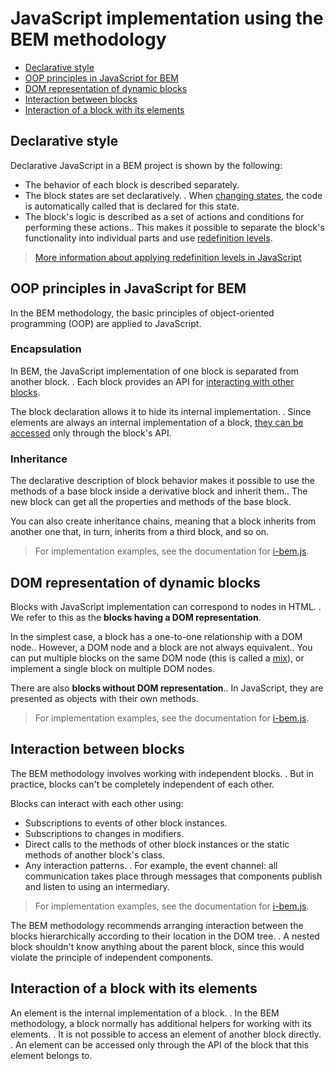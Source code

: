 # JavaScript implementation using the BEM methodology

* [Declarative style](#Declarative-style)
* [OOP principles in JavaScript for BEM](#OOP-principles-in-javascript-for-BEM)
* [DOM representation of dynamic blocks](#dom-representation-of-dynamic-blocks)
* [Interaction between blocks](#Interaction-between-blocks)
* [Interaction of a block with its elements](#Interaction-of-block-with-its-elements)

## Declarative style

Declarative JavaScript in a BEM project is shown by the following:

* The behavior of each block is described separately.
* The block states are set declaratively. . When [changing states](#Reaction-to-changing-modifiers), the code is automatically called that is declared for this state.
* The block's logic is described as a set of actions and conditions for performing these actions.. This makes it possible to separate the block's functionality into individual parts and use [redefinition levels](../key-concepts/key-concepts.en.md#redefinition-level).

> [More information about applying redefinition levels in JavaScript](#Working-with-redefinition-levels)

## OOP principles in JavaScript for BEM

In the BEM methodology, the basic principles of object-oriented programming (OOP) are applied to JavaScript.

### Encapsulation

In BEM, the JavaScript implementation of one block is separated from another block. . Each block provides an API for [interacting with other blocks](#Interaction-between-blocks).

The block declaration allows it to hide its internal implementation. . Since elements are always an internal implementation of a block, [they can be accessed](#Interaction-between-block-and-its-elements) only through the block's API.

### Inheritance

The declarative description of block behavior makes it possible to use the methods of a base block inside a derivative block and inherit them.. The new block can get all the properties and methods of the base block.

You can also create inheritance chains, meaning that a block inherits from another one that, in turn, inherits from a third block, and so on.

> For implementation examples, see the documentation for [i-bem.js](https://en.bem.info/technology/i-bem/current/i-bem-js-decl/#block-inheritance).

## DOM representation of dynamic blocks

Blocks with JavaScript implementation can correspond to nodes in HTML. . We refer to this as the **blocks having a DOM representation**.

In the simplest case, a block has a one-to-one relationship with a DOM node.. However, a DOM node and a block are not always equivalent.. You can put multiple blocks on the same DOM node (this is called a [mix](../key-concepts/key-concepts.en.md#Mix)), or implement a single block on multiple DOM nodes.

There are also **blocks without DOM representation**.. In JavaScript, they are presented as objects with their own methods.

> For implementation examples, see the documentation for [i-bem.js](https://en.bem.info/technology/i-bem/current/i-bem-js-decl/#declaration-syntax).

## Interaction between blocks

The BEM methodology involves working with independent blocks. . But in practice, blocks can't be completely independent of each other.

Blocks can interact with each other using:

* Subscriptions to events of other block instances.
* Subscriptions to changes in modifiers.
* Direct calls to the methods of other block instances or the static methods of another block's class.
* Any interaction patterns. . For example, the event channel: all communication takes place through messages that components publish and listen to using an intermediary.

> For implementation examples, see the documentation for [i-bem.js](https://en.bem.info/technology/i-bem/current/i-bem-js-decl/#i-bem-js-interaction).

The BEM methodology recommends arranging interaction between the blocks hierarchically according to their location in the DOM tree. . A nested block shouldn't know anything about the parent block, since this would violate the principle of independent components.

## Interaction of a block with its elements

An element is the internal implementation of a block. .
In the BEM methodology, a block normally has additional helpers for working with its elements. . It is not possible to access an element of another block directly. . An element can be accessed only through the API of the block that this element belongs to.
